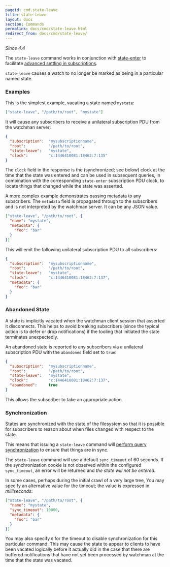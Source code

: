 ```yaml
---
pageid: cmd.state-leave
title: state-leave
layout: docs
section: Commands
permalink: docs/cmd/state-leave.html
redirect_from: docs/cmd/state-leave/
---
```


*Since 4.4*

The `state-leave` command works in conjunction with
[state-enter](/watchman/docs/cmd/state-enter.html) to facilitate [advanced
settling in subscriptions](/watchman/docs/cmd/subscribe.html#advanced-settling).

`state-leave` causes a watch to no longer be marked as being in a particular
named state.

### Examples

This is the simplest example, vacating a state named `mystate`:

```json
["state-leave", "/path/to/root", "mystate"]
```

It will cause any subscribers to receive a unilateral subscription PDU from the
watchman server:

```json
{
  "subscription":  "mysubscriptionname",
  "root":          "/path/to/root",
  "state-leave":   "mystate",
  "clock":         "c:1446410081:18462:7:135"
}
```

The `clock` field in the response is the (synchronized; see below) clock at the
time that the state was entered and can be used in subsequent queries, in
combination with the corresponding `state-enter` subscription PDU clock, to
locate things that changed while the state was asserted.

A more complex example demonstrates passing metadata to any subscribers.  The
`metadata` field is propagated through to the subscribers and is not
interpreted by the watchman server.  It can be any JSON value.

```json
["state-leave", "/path/to/root", {
  "name": "mystate",
  "metadata": {
    "foo": "bar"
  }
}]
```

This will emit the following unilateral subscription PDU to all subscribers:

```json
{
  "subscription":  "mysubscriptionname",
  "root":          "/path/to/root",
  "state-leave":   "mystate",
  "clock":         "c:1446410081:18462:7:137",
  "metadata": {
    "foo": "bar"
  }
}
```

### Abandoned State

A state is implicitly vacated when the watchman client session that asserted it
disconnects.  This helps to avoid breaking subscribers (since the typical
action is to defer or drop notifications) if the tooling that initiated the
state terminates unexpectedly.

An abandoned state is reported to any subscribers via a unilateral subscription
PDU with the `abandoned` field set to `true`:

```json
{
  "subscription":  "mysubscriptionname",
  "root":          "/path/to/root",
  "state-leave":   "mystate",
  "clock":         "c:1446410081:18462:7:137",
  "abandoned":     true
}
```

This allows the subscriber to take an appropriate action.

### Synchronization

States are synchronized with the state of the filesystem so that it is
possible for subscribers to reason about when files changed with respect to
the state.

This means that issuing a `state-leave` command will [perform query
synchronization](/watchman/docs/cookies.html#how-cookies-work) to ensure that
things are in sync.

The `state-leave` command will use a default `sync_timeout` of 60 seconds.
If the synchronization cookie is not observed within the configured
`sync_timeout`, an error will be returned and *the state will not be entered*.

In some cases, perhaps during the initial crawl of a very large tree, You may
specify an alternative value for the timeout; the value is expressed in
*milliseconds*:

```json
["state-leave", "/path/to/root", {
  "name": "mystate",
  "sync_timeout": 10000,
  "metadata": {
    "foo": "bar"
  }
}]
```

You may also specify `0` for the timeout to disable synchronization for this
particular command.   This may cause the state to appear to clients to have
been vacated logically before it actually did in the case that there are
buffered notifications that have not yet been processed by watchman at the time
that the state was vacated.
